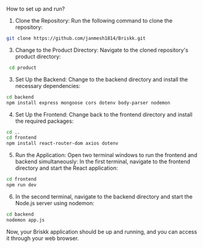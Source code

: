 How to set up and run?
1.	Clone the Repository: Run the following command to clone the repository:
```bash
git clone https://github.com/janmesh1814/Briskk.git
```

3.	Change to the Product Directory: Navigate to the cloned repository's product directory:
```bash
 cd product
 ```

3.	Set Up the Backend: Change to the backend directory and install the necessary dependencies:
```bash
cd backend
npm install express mongoose cors dotenv body-parser nodemon
```

4.	Set Up the Frontend: Change back to the frontend directory and install the required packages:
```bash
cd ..
cd frontend
npm install react-router-dom axios dotenv
```

5.	Run the Application: Open two terminal windows to run the frontend and backend simultaneously:
             In the first terminal, navigate to the frontend directory and start the React application:
```bash
cd frontend
npm run dev
```
6.    In the second terminal, navigate to the backend directory and start the Node.js server using nodemon:
```bash
cd backend
nodemon app.js
```
Now, your Briskk application should be up and running, and you can access it through your web browser.

